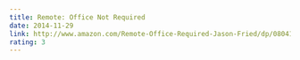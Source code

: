 ```yaml
---
title: Remote: Office Not Required
date: 2014-11-29
link: http://www.amazon.com/Remote-Office-Required-Jason-Fried/dp/0804148988
rating: 3
---
```

